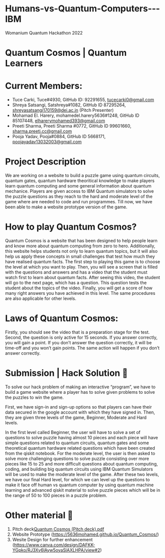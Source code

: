 # Humans-vs-Quantum-Computers---IBM

Womanium Quantum Hackathon 2022

# Quantum Cosmos | Quantum Learners

# Current Members: 
- Tuce Carki, Tuce#4930, GitHub ID: 92291655, tucecarki0@gmail.com
- Shreya Satsangi, Satshreya#1082, GitHub ID 87295264, shreyasatsangi170159@dei.ac.in (Pitch Presenter)
- Mohamad El. Harery, mohamedel.harery5636#1248, GitHub ID 85107448, elharerymohamed393@gmail.com
- Preeti Sharma, Preeti Sharma #0772, GitHub ID 99601660, sharma.preeti.cc@gmail.com
- Pooja Yadav, Pooja#0884, GitHub ID 5668171, poojayadav13032003@gmail.com

# Project Description

We are working on a website to build a puzzle game using quantum circuits, quantum gates, quantum hardware theoritical knowledge to make players learn quantum computing and some general information about quantum mechanice. Players are given access to IBM Quantum simulators to solve the puzzle questions as they reach to the hard and moderate level of the game where are needed to code and run programmes. Till now, we have been able to make a website prototype version of the game. 

# How to play Quantum Cosmos?

Quantum Cosmos is a website that has been designed to help people learn and know more about quantum computing from zero to hero. Additionally, this website helps students not only to learn quantum topics, but it will also help us apply these concepts in small challenges that test how much they have realised quantum facts. The first step to playing this game is to choose the level at which you want to play. Then, you will see a screen that is filled with the questions and answers and has a video that the student must watch first to learn about quantum facts. After seeing this video, the student will go to the next page, which has a question. This question tests the student about the topics of the video. Finally, you will get a score of how many right answers you have achieved in this level. The same procedures are also applicable for other levels.

# Laws of Quantum Cosmos:

Firstly, you should see the video that is a preparation stage for the test. Second, the question is only active for 15 seconds. If you answer correctly, you will gain a point. If you don’t answer the question correctly, it will be time-off and you won’t gain points. The same action will happen if you don’t answer correctly.

# Submission | Hack Solution 📝

To solve our hack problem of making an interactive “program”, we have to build a game website where a player has to solve given problems to solve the puzzles to win the game. 

First, we have sign-in and sign-up options so that players can have their data secured in the google account with which they have signed in. Then, they are given three levels of the game, Beginner, Moderate and Hard levels. 

In the first level called Beginner, the user will have to solve a set of questions to solve puzzle having almost 10 pieces and each piece will have simple questions related to quantum circuits, quantum gates and some theoretical quantum hardware related questions which have been created from the qiskit notebook. For the moderate level, the user is then asked to solve more challenging questions to solve puzzle consisting over more pieces like 15 to 25 and more difficult questions about quantum computing, coding, and building big quantum circuits using IBM Quantum Simulators will be used to make the moderate level of the game. After these two levels, we have our final Hard level, for which we can level up the questions to make it face off human vs quantum computer by using quantum machine learning and advanced qiskit material to solve puzzle pieces which will be in the range of 50 to 100 pieces in a puzzle problem. 


#  Other material 📝

1. Pitch deck[Quantum Cosmos (Pitch deck).pdf](https://github.com/uiafm/Humans-vs-Quantum-Computers---IBM/files/9411580/Quantum.Cosmos.Pitch.deck.pdf)
2. Website Prototype (https://5636mohamed.github.io/Quantum_Cosmos/)
3. Wesite Design for further enhancement (https://www.canva.com/design/DAFKK-YGpko/RJ3Xv6lAyw5oyaSlAXLHPA/view#2)


